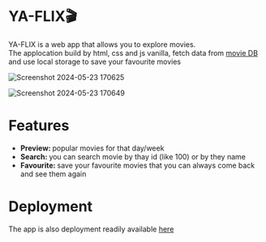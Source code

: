 <h1>YA-FLIX🎬 </h1>
<p> YA-FLIX is a web app that allows you to explore movies. <br>
The applocation build by html, css and js vanilla, fetch data from <a href='https://developer.themoviedb.org/docs/getting-started'>movie DB</a> <br>
and use local storage to save your favourite movies</p>

![Screenshot 2024-05-23 170625](https://github.com/yizak223/YA_Flix/assets/139069183/555ad221-7d1e-494a-b867-443e58e11eb5)

![Screenshot 2024-05-23 170649](https://github.com/yizak223/YA_Flix/assets/139069183/ed18ef48-1398-4245-98d2-01ff9f388312)

<h1>Features</h1>
<ul>
  <li><b>Preview: </b> popular movies for that day/week</li>
    <li><b>Search: </b> you can search movie by thay id (like 100) or by they name</li>
    <li><b>Favourite: </b>save your favourite movies that you can always come back and see them again</li>
</ul>


<h1> Deployment</h1>
<p>The app is also deployment readily available <a href='https://yizak223.github.io/YA_Flix/html/index.html'>here</a></p>

